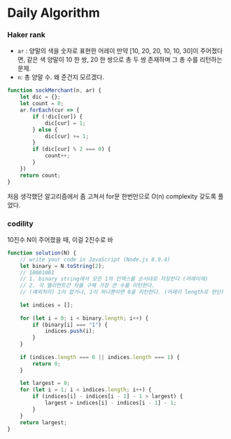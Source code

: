 # Daily Algorithm
### Haker rank
- `ar` : 양말의 색을 숫자로 표현한 어레이
만약 [10, 20, 20, 10, 10, 30]이 주어졌다면, 같은 색 양말이 10 한 쌍, 20 한 쌍으로 총 두 쌍 존재하며 그 총 수를 리턴하는 문제.
- `n`: 총 양말 수. 왜 준건지 모르겠다.

```javascript
function sockMerchant(n, ar) {
    let dic = {};
    let count = 0;
    ar.forEach(cur => {
        if (!dic[cur]) {
            dic[cur] = 1;
        } else {
            dic[cur] += 1;
        }
        if (dic[cur] % 2 === 0) {
            count++;
        }
    })
    return count;
}
```
처음 생각했던 알고리즘에서 좀 고쳐서 for문 한번만으로 O(n) complexity 갖도록 풀었다.

### codility
10진수 N이 주어졌을 때, 이걸 2진수로 바

```javascript
function solution(N) {
    // write your code in JavaScript (Node.js 8.9.4)
    let binary = N.toString(2);
    // 10001001
    // 1. binary string에서 모든 1의 인덱스를 순서대로 저장한다 (어레이에)
    // 2. 각 엘리먼트간 차를 구해 가장 큰 수를 리턴한다.
    // (예외처리) 1이 없거나, 1이 하나뿐이면 0을 리턴한다. (어레이 length로 판단)
    
    let indices = [];
    
    for (let i = 0; i < binary.length; i++) {
        if (binary[i] === "1") {
            indices.push(i);
        }
    }
    
    if (indices.length === 0 || indices.length === 1) {
        return 0;
    }
    
    let largest = 0;
    for (let i = 1; i < indices.length; i++) {
        if (indices[i] - indices[i - 1] - 1 > largest) {
            largest = indices[i] - indices[i - 1] - 1;
        }
    }
    return largest;
}
```
<!--stackedit_data:
eyJoaXN0b3J5IjpbLTIxMzY4NjYyMzksNzA1NzM0OTgwXX0=
-->